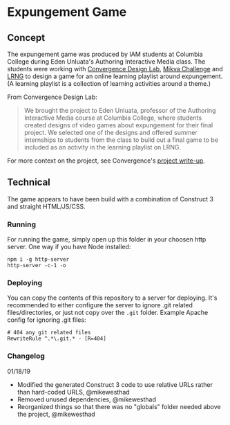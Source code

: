 # Expungement Game

## Concept

The expungement game was produced by IAM students at Columbia College during Eden Unluata's Authoring Interactive Media class. The students were working with [Convergence Design Lab](https://www.convergencedesignlab.org), [Mikva Challenge](https://www.mikvachallenge.org/) and [LRNG](https://www.lrng.org/) to design a game for an online learning playlist around expungement. (A learning playlist is a collection of learning activities around a theme.)

From Convergence Design Lab:

> We brought the project to Eden Unluata, professor of the Authoring Interactive Media course at Columbia College, where students created designs of video games about expungement for their final project. We selected one of the designs and offered summer internships to students from the class to build out a final game to be included as an activity in the learning playlist on LRNG.

For more context on the project, see Convergence's [project write-up](https://www.convergencedesignlab.org/work/expungement-playlist/).

## Technical

The game appears to have been build with a combination of Construct 3 and straight HTML/JS/CSS.

### Running

For running the game, simply open up this folder in your choosen http server. One way if you have Node installed:

```
npm i -g http-server
http-server -c-1 -o
```

### Deploying

You can copy the contents of this repository to a server for deploying. It's recommended to either configure the server to ignore .git related files/directories, or just not copy over the `.git` folder. Example Apache config for ignoring .git files:

```apacheconf
# 404 any git related files
RewriteRule ^.*\.git.* - [R=404]
```

### Changelog

01/18/19

- Modified the generated Construct 3 code to use relative URLs rather than hard-coded URLS, @mikewesthad
- Removed unused dependencies, @mikewesthad
- Reorganized things so that there was no "globals" folder needed above the project, @mikewesthad
